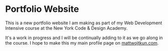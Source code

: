 <h1>Portfolio Website</h1>
<p>This is a new portfolio website I am making as part of my Web Development Intensive course at the New York Code & Design Academy.</p>

<p>It's a work in progress and I will be continually adding to it as we go along in the course. I hope to make this my main profile page on <a href="http://mattwojtkun.com/">mattwojtkun.com</a>.</p>
